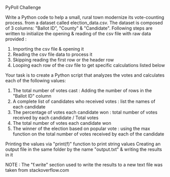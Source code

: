 PyPoll Challenge

Write a Python code to help a small, rural town modernize its vote-counting process. from a dataset called election_data.csv. The dataset is composed of 3 columns: "Ballot ID", "County" & "Candidate". Following steps are written to initialize the opening & reading of the csv file with raw data provided :
1. Importing the csv file & opening it 
2. Reading the csv file data to process it 
3. Skipping reading the first row or the header row
4. Looping each row of the csv file to get specific calculations listed below 

Your task is to create a Python script that analyzes the votes and calculates each of the following values:
1. The total number of votes cast : Adding the number of rows in the "Ballot ID" column
2. A complete list of candidates who received votes : list the names of each candidate
3. The percentage of votes each candidate won : total number of votes received by each candidate / Total votes
4. The total number of votes each candidate won 
5. The winner of the election based on popular vote : using the max function on the total number of votes received by each of the candidate

Printing the values via "print(f)" function to print string values 
Creating an output file in the same folder by the name "output.txt" & writing the results in it

NOTE : The "f.write" section used to write the results to a new text file was taken from stackoverflow.com